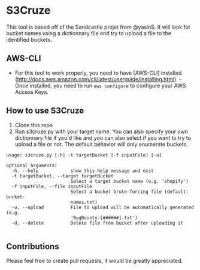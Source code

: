 # S3Cruze
This tool is based off of the Sandcastle projet from @yasinS. It will look for bucket names using a dictionnary file and try to upload a file to the identified buckets.

## AWS-CLI
- For this tool to work properly, you need to have [AWS-CLI] installed (http://docs.aws.amazon.com/cli/latest/userguide/installing.html). - Once installed, you need to run `aws configure` to configure your AWS Access Keys.

## How to use S3Cruze
1. Clone this repo
2. Run s3cruze.py with your target name. You can also specify your own dictionnary file if you'd like and you can also select if you want to try to upload a file or not. The default behavior will only enumerate buckets.

```
usage: s3cruze.py [-h] -t targetBucket [-f inputFile] [-u]

optional arguments:
  -h, --help            show this help message and exit
  -t targetBucket, --target targetBucket
                        Select a target bucket name (e.g. 'shopify')
  -f inputFile, --file inputFile
                        Select a bucket brute-forcing file (default: bucket-
                        names.txt)
  -u, --upload          File to upload will be automatically generated (e.g.
                        'BugBounty-[######].txt')
  -d, --delete          Delete file from bucket after uploading it
  
```

## Contributions
Please feel free to create pull requests, it would be greatly appreciated.

